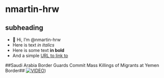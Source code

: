 # nmartin-hrw #
## subheading ##

- 👋 Hi, I’m @nmartin-hrw
- Here is text *in italics*
- Here is some text **in bold**
- And a simple [URL to link to](https://hrw.org)

##Saudi Arabia Border Guards Commit Mass Killings of Migrants at Yemen Border##
[![VIDEO](https://images.squarespace-cdn.com/content/v1/586eb0d0e4fcb54364411723/e396c072-f5e9-4553-b8b6-931e146b9d69/saudi-yemen-img.png?format=1000w)](https://youtu.be/f90vwqCYU1c))




<!---
nmartin-hrw/nmartin-hrw is a ✨ special ✨ repository because its `README.md` (this file) appears on your GitHub profile.
You can click the Preview link to take a look at your changes.
--->

